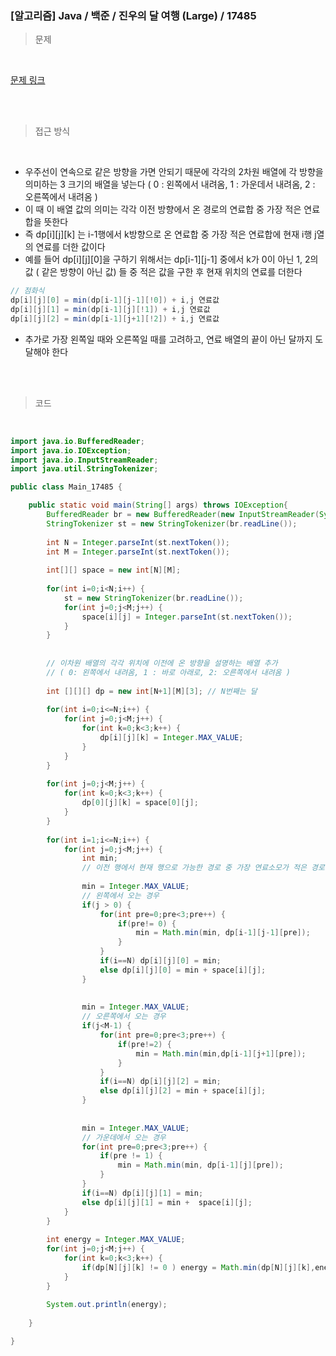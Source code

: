 <h3>[알고리즘]  Java / 백준 / 진우의 달 여행 (Large) / 17485 </h3>

> 문제
> 

<br>

[문제 링크](https://www.acmicpc.net/problem/17485)

<br>

<br>

> 접근 방식
> 

<br>

- 우주선이 연속으로 같은 방향을 가면 안되기 때문에 각각의 2차원 배열에 각 방향을 의미하는 3 크기의 배열을 넣는다 ( 0 : 왼쪽에서 내려옴, 1 : 가운데서 내려옴, 2 : 오른쪽에서 내려옴 )
- 이 때 이 배열 값의 의미는 각각 이전 방향에서  온 경로의 연료합 중 가장 적은 연료합을 뜻한다
- 즉 dp[i][j][k] 는 i-1행에서 k방향으로 온 연료합 중 가장 적은 연료합에 현재 i행 j열의 연료를 더한 값이다
- 예를 들어 dp[i][j][0]을 구하기 위해서는  dp[i-1][j-1] 중에서 k가 0이 아닌 1, 2의 값 ( 같은 방향이 아닌 값) 들 중 적은 값을 구한 후 현재 위치의 연료를 더한다

```java
// 점화식
dp[i][j][0] = min(dp[i-1][j-1][!0]) + i,j 연료값
dp[i][j][1] = min(dp[i-1][j][!1]) + i,j 연료값
dp[i][j][2] = min(dp[i-1][j+1][!2]) + i,j 연료값
```

- 추가로 가장 왼쪽일 때와 오른쪽일 때를 고려하고, 연료 배열의 끝이 아닌 달까지 도달해야 한다

<br>
<br>

> 코드
> 

<br>

```java
import java.io.BufferedReader;
import java.io.IOException;
import java.io.InputStreamReader;
import java.util.StringTokenizer;

public class Main_17485 {

	public static void main(String[] args) throws IOException{
		BufferedReader br = new BufferedReader(new InputStreamReader(System.in));
		StringTokenizer st = new StringTokenizer(br.readLine());
		
		int N = Integer.parseInt(st.nextToken());
		int M = Integer.parseInt(st.nextToken());
		
		int[][] space = new int[N][M];
		
		for(int i=0;i<N;i++) {
			st = new StringTokenizer(br.readLine());
			for(int j=0;j<M;j++) {
				space[i][j] = Integer.parseInt(st.nextToken());
			}
		}
		
		
		// 이차원 배열의 각각 위치에 이전에 온 방향을 설명하는 배열 추가 
		// ( 0: 왼쪽에서 내려옴, 1 : 바로 아래로, 2: 오른쪽에서 내려옴 )
		
		int [][][] dp = new int[N+1][M][3]; // N번째는 달
		
		for(int i=0;i<=N;i++) {
			for(int j=0;j<M;j++) {
				for(int k=0;k<3;k++) {
					dp[i][j][k] = Integer.MAX_VALUE;
				}
			}
		}
		
		for(int j=0;j<M;j++) {
			for(int k=0;k<3;k++) {
				dp[0][j][k] = space[0][j];
			}
		}
		
		for(int i=1;i<=N;i++) {
			for(int j=0;j<M;j++) {
				int min;
				// 이전 행에서 현재 행으로 가능한 경로 중 가장 연료소모가 적은 경로 선택
					
				min = Integer.MAX_VALUE;
				// 왼쪽에서 오는 경우
				if(j > 0) {
					for(int pre=0;pre<3;pre++) {
						if(pre!= 0) {
							min = Math.min(min, dp[i-1][j-1][pre]);
						}
					}
					if(i==N) dp[i][j][0] = min;
					else dp[i][j][0] = min + space[i][j];
				}
				
				
				min = Integer.MAX_VALUE;
				// 오른쪽에서 오는 경우
				if(j<M-1) {
					for(int pre=0;pre<3;pre++) {
						if(pre!=2) {
							min = Math.min(min,dp[i-1][j+1][pre]);
						}
					}
					if(i==N) dp[i][j][2] = min;
					else dp[i][j][2] = min + space[i][j];
				}
				
				
				min = Integer.MAX_VALUE;
				// 가운데에서 오는 경우
				for(int pre=0;pre<3;pre++) {
					if(pre != 1) {
						min = Math.min(min, dp[i-1][j][pre]);
					}
				}
				if(i==N) dp[i][j][1] = min;
				else dp[i][j][1] = min +  space[i][j];
			}
		}
		
		int energy = Integer.MAX_VALUE;
		for(int j=0;j<M;j++) {
			for(int k=0;k<3;k++) {
				if(dp[N][j][k] != 0 ) energy = Math.min(dp[N][j][k],energy);
			}
		}
		
		System.out.println(energy);
		
	}

}
```
